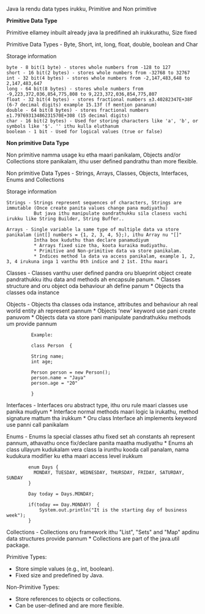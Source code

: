 Java la rendu data types irukku, Primitive and Non primitive

**Primitive Data Type**

Primitive ellamey inbuilt already java la predifined ah irukkurathu, Size fixed

Primitive Data Types - Byte, Short, int, long, float, double, boolean and Char

  Storage information
  
    byte - 8 bit(1 byte) - stores whole numbers from -128 to 127
    short - 16 bit(2 bytes) - stores whole numbers from -32768 to 32767
    int - 32 bit(4 bytes) - stores whole numbers from -2,147,483,648 to 2,147,483,647 
    long - 64 bit(8 bytes) - stores whole numbers from -9,223,372,036,854,775,808 to 9,223,372,036,854,775,807
    float - 32 bit(4 bytes) - stores fractional numbers ±3.40282347E+38F (6-7 decimal digits) example 15.13f (f mention pananum)
    double - 64 bit(8 bytes) - stores fractional numbers ±1.79769313486231570E+308 (15 decimal digits)
    char - 16 bit(2 bytes) - Used for storing characters like 'a', 'b', or symbols like '$'. '' ithu kulla eluthanum
    boolean - 1 bit - Used for logical values (true or false)

**Non primitive Data Type**

Non primitive namma usage ku etha maari panikalam, Objects and/or Collections store panikalam, ithu user defined pandrathu than
more flexible.

Non primitive Data Types - Strings, Arrays, Classes, Objects, Interfaces, Enums and Collections

  Storage information

    Strings - Strings represent sequences of characters, Strings are immutable (Once create panita values change pana mudiyathu)
              But java ithu manipulate oandrathukku sila clasess vachi irukku like String Builder, String Buffer..

    Arrays - Single variable la same type of multiple data va store panikalam (int[] numbers = {1, 2, 3, 4, 5};), ithu Array nu "[]"
              Intha box kuduthu than declare panamudiyum
              * Arrays fixed size tha, koota kuraika mudiyathu.
              * Primitive and Non-primitive data va store panikalam.
              * Indices method la data va access panikalam, example 1, 2, 3, 4 irukuna inga 1 vanthu 0th indice and 2 1st. Ithu maari

   Classes - Classes vanthu user defined pandra oru blueprint object create pandrathukku ithu data and methods ah encapsule panum.
             * Classes structure and oru object oda behaviour ah define panum
             * Objects tha classes oda instance

   Objects - Objects tha classes oda instance, attributes and behaviour ah real world entity ah represent pannum
             * Objects 'new' keyword use pani create panuvom
             * Objects data va store pani manipulate pandrathukku methods um provide pannum

             Example:

             class Person  {

             String name;
             int age;

             Person person = new Person();
             person.name = "Jaya"
             person.age = "20"

             }

  Interfaces - Interfaces oru abstract type, ithu oru rule maari classes use panika mudiyum
                * Interface normal methods maari logic la irukathu, method signature mattum tha irukkum
                * Oru class Interface ah implements keyword use panni call panikalam

  Enums - Enums la special classes athu fixed set ah constants ah represent pannum, athavathu once fix/declare panita maatha mudiyathu
          * Enums ah class ullayum kudukalam vera class la irunthu kooda call panalam, nama kudukura modifier ku etha maari access
            level irukkum

            enum Days {
              MONDAY, TUESDAY, WEDNESDAY, THURSDAY, FRIDAY, SATURDAY, SUNDAY
            }

            Day today = Days.MONDAY;

            if(today == Day.MONDAY)  {
                System.out.println("It is the starting day of business week");
            }

  Collections - Collections oru framework ithu "List", "Sets" and "Map" apdinu data structures provide pannum
                * Collections are part of the java.util package.

Primitive Types:
  * Store simple values (e.g., int, boolean).
  * Fixed size and predefined by Java.

Non-Primitive Types:
  * Store references to objects or collections.
  * Can be user-defined and are more flexible.
